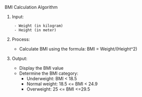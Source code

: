  BMI Calculation Algorithm

1. Input: 
 
        - Weight (in kilogram)
        - Height (in meter)

3. Process:
    - Calculate BMI using the formula: 
       BMI = Weight/(Height^2)
      

 4. Output:
    - Display the BMI value
    - Determine the BMI category:
      - Underweight: BMI < 18.5
      - Normal weight: 18.5 <= BMI < 24.9
      - Overweight: 25 <= BMI <=29.5
      
